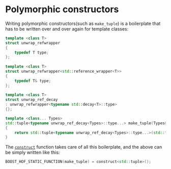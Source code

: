 <!-- Copyright 2018 Paul Fultz II
     Distributed under the Boost Software License, Version 1.0.
     (http://www.boost.org/LICENSE_1_0.txt)
-->

Polymorphic constructors
========================

Writing polymorphic constructors(such as `make_tuple`) is a boilerplate that
has to be written over and over again for template classes: 

```cpp
template <class T>
struct unwrap_refwrapper
{
    typedef T type;
};
 
template <class T>
struct unwrap_refwrapper<std::reference_wrapper<T>>
{
    typedef T& type;
};
 
template <class T>
struct unwrap_ref_decay
: unwrap_refwrapper<typename std::decay<T>::type>
{};

template <class... Types>
std::tuple<typename unwrap_ref_decay<Types>::type...> make_tuple(Types&&... args)
{
    return std::tuple<typename unwrap_ref_decay<Types>::type...>(std::forward<Types>(args)...);
}
```

The [`construct`](include/boost/hof/construct) function takes care of all this boilerplate, and the above can be simply written like this:

```cpp
BOOST_HOF_STATIC_FUNCTION(make_tuple) = construct<std::tuple>();
```

